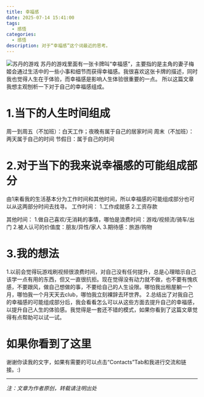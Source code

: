 ```yaml
---
title: 幸福感
date: 2025-07-14 15:41:00
tags:
  - 感悟
categories:
  - 感悟
description: 对于“幸福感”这个词最近的思考。
---
```

![苏丹的游戏](https://free.picui.cn/free/2025/07/14/6874b5e48b5a8.jpg) 
苏丹的游戏里面有一张卡牌叫“幸福感”，主要指的是主角的妻子梅姬会通过生活中的一些小事和细节而获得幸福感。我很喜欢这张卡牌的描述，同时我也觉得人生在于体验，而幸福感是影响人生体验很重要的一点。
所以这篇文章我想主观刨析一下对于自己的幸福感组成。
# 1.当下的人生时间组成
周一到周五（不加班）：白天工作；夜晚有属于自己的居家时间
周末（不加班）：两天属于自己的时间
节假日：属于自己的时间

# 2.对于当下的我来说幸福感的可能组成部分
由1来看我的生活基本分为工作时间和其他时间，所以幸福感的可能组成部分也可以从这两部分时间去找寻。
工作时间：
1.工作成就感
2.工资存款

其他时间：
1.做自己喜欢/无消耗的事情，哪怕是浪费时间：游戏/视频流/骑车/出门
2.被人认可的价值度：朋友/异性/家人
3.期待感：旅游/购物

# 3.我的想法
1.以前会觉得玩游戏刷视频很浪费时间，对自己没有任何提升，总是心理暗示自己该学一点有用的东西，但又一直很抗拒。现在觉得没有动力就不做，也不要有愧疚感，不要跟风，做自己想做的事，不要给自己的人生设限。哪怕我出租屋躺一个月，哪怕我一个月天天去club，哪怕我立刻裸辞去环世界。
2.总结出了对我自己的幸福感的可能组成部分后，我会看看怎么可以从这些方面去提升自己的幸福感，以提升自己人生的体验感。我觉得是一套还不错的模式，如果你看到了这篇文章觉得有点帮助可以试一试。

# 如果你看到了这里
谢谢你读我的文字，如果有需要的可以点击“Contacts”Tab和我进行交流和链接。:)

---

*注：文章为作者原创，转载请注明出处*